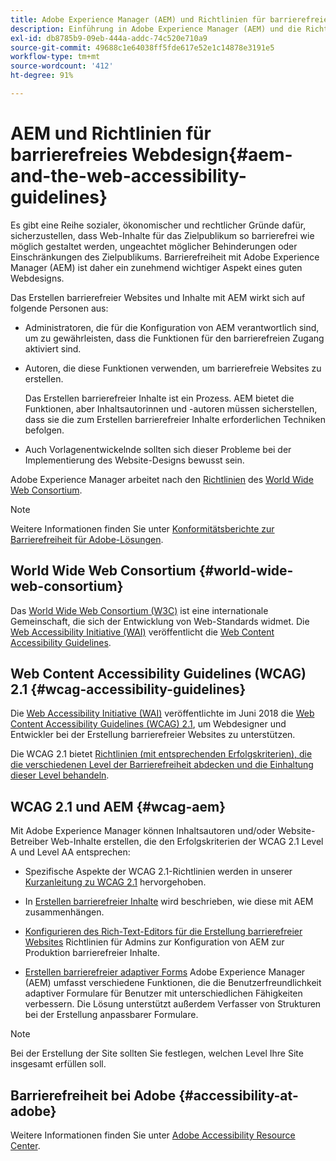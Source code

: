 ```yaml
---
title: Adobe Experience Manager (AEM) und Richtlinien für barrierefreies Webdesign
description: Einführung in Adobe Experience Manager (AEM) und die Richtlinien für barrierefreies Webdesign
exl-id: db8785b9-09eb-444a-addc-74c520e710a9
source-git-commit: 49688c1e64038ff5fde617e52e1c14878e3191e5
workflow-type: tm+mt
source-wordcount: '412'
ht-degree: 91%

---
```


# AEM und Richtlinien für barrierefreies Webdesign{#aem-and-the-web-accessibility-guidelines}

Es gibt eine Reihe sozialer, ökonomischer und rechtlicher Gründe dafür, sicherzustellen, dass Web-Inhalte für das Zielpublikum so barrierefrei wie möglich gestaltet werden, ungeachtet möglicher Behinderungen oder Einschränkungen des Zielpublikums. Barrierefreiheit mit Adobe Experience Manager (AEM) ist daher ein zunehmend wichtiger Aspekt eines guten Webdesigns.

Das Erstellen barrierefreier Websites und Inhalte mit AEM wirkt sich auf folgende Personen aus:

* Administratoren, die für die Konfiguration von AEM verantwortlich sind, um zu gewährleisten, dass die Funktionen für den barrierefreien Zugang aktiviert sind.

* Autoren, die diese Funktionen verwenden, um barrierefreie Websites zu erstellen.

  Das Erstellen barrierefreier Inhalte ist ein Prozess. AEM bietet die Funktionen, aber Inhaltsautorinnen und -autoren müssen sicherstellen, dass sie die zum Erstellen barrierefreier Inhalte erforderlichen Techniken befolgen.

* Auch Vorlagenentwickelnde sollten sich dieser Probleme bei der Implementierung des Website-Designs bewusst sein.

Adobe Experience Manager arbeitet nach den [Richtlinien](#wcag-accessibility-guidelines) des [World Wide Web Consortium](#world-wide-web-consortium).

>[!NOTE]
>
>Weitere Informationen finden Sie unter [Konformitätsberichte zur Barrierefreiheit für Adobe-Lösungen](https://www.adobe.com/accessibility/compliance.html).

## World Wide Web Consortium {#world-wide-web-consortium}

Das [World Wide Web Consortium (W3C)](https://www.w3.org/) ist eine internationale Gemeinschaft, die sich der Entwicklung von Web-Standards widmet. Die [Web Accessibility Initiative (WAI)](https://www.w3.org/WAI/) veröffentlicht die [Web Content Accessibility Guidelines](#wcag-accessibility-guidelines).

## Web Content Accessibility Guidelines (WCAG) 2.1 {#wcag-accessibility-guidelines}

Die [Web Accessibility Initiative (WAI)](https://www.w3.org/WAI/) veröffentlichte im Juni 2018 die [Web Content Accessibility Guidelines (WCAG) 2.1](https://www.w3.org/TR/WCAG/), um Webdesigner und Entwickler bei der Erstellung barrierefreier Websites zu unterstützen.

Die WCAG 2.1 bietet [Richtlinien (mit entsprechenden Erfolgskriterien), die die verschiedenen Level der Barrierefreiheit abdecken und die Einhaltung dieser Level behandeln](https://www.w3.org/TR/WCAG/#conformance).

## WCAG 2.1 und AEM {#wcag-aem}

Mit Adobe Experience Manager können Inhaltsautoren und/oder Website-Betreiber Web-Inhalte erstellen, die den Erfolgskriterien der WCAG 2.1 Level A und Level AA entsprechen:

* Spezifische Aspekte der WCAG 2.1-Richtlinien werden in unserer [Kurzanleitung zu WCAG 2.1](/help/managing/qg-wcag.md) hervorgehoben.

* In [Erstellen barrierefreier Inhalte](/help/sites-authoring/creating-accessible-content.md) wird beschrieben, wie diese mit AEM zusammenhängen.

* [Konfigurieren des Rich-Text-Editors für die Erstellung barrierefreier Websites](/help/sites-administering/rte-accessible-content.md) Richtlinien für Admins zur Konfiguration von AEM zur Produktion barrierefreier Inhalte.

* [Erstellen barrierefreier adaptiver Forms](/help/forms/using/creating-accessible-adaptive-forms.md)
Adobe Experience Manager (AEM) umfasst verschiedene Funktionen, die die Benutzerfreundlichkeit adaptiver Formulare für Benutzer mit unterschiedlichen Fähigkeiten verbessern. Die Lösung unterstützt außerdem Verfasser von Strukturen bei der Erstellung anpassbarer Formulare.

>[!NOTE]
>
>Bei der Erstellung der Site sollten Sie festlegen, welchen Level Ihre Site insgesamt erfüllen soll.

## Barrierefreiheit bei Adobe {#accessibility-at-adobe}

Weitere Informationen finden Sie unter [Adobe Accessibility Resource Center](https://www.adobe.com/accessibility/).
